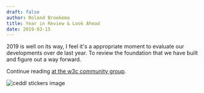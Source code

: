 ```yaml
---
draft: false
author: Roland Broekema
title: Year in Review & Look Ahead
date: 2019-03-15
---
```


2019 is well on its way, I feel it's a appropriate moment to evaluate our developments over de last year. To review the
foundation that we have built and figure out a way forward.

Continue
reading <a href="https://www.w3.org/community/ceddl-webspec/2019/03/15/march-2019-year-in-review-look-ahead/" rel="nofollow noopener" target="_blank">
at the w3c community group</a>.

<p><img src="/img/w3cgroup.png" alt="ceddl stickers image"></p>
